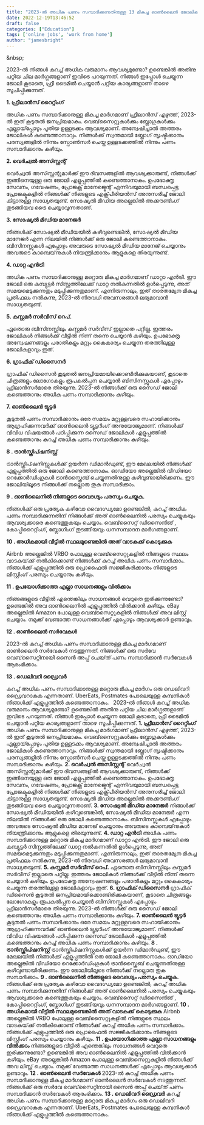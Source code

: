 ```yaml
---
title: "2023-ൽ അധിക പണം സമ്പാദിക്കുന്നതിനുള്ള 13 മികച്ച ഓൺലൈൻ ജോലികൾ"
date: 2022-12-19T13:46:52
draft: false
categories: ["Education"]
tags: ['online jobs', 'work from home']
author: "jamesbright"
---
```


&amp;nbsp;

2023-ൽ നിങ്ങൾ കുറച്ച് അധിക വരുമാനം ആവശ്യമുണ്ടോ? ഉണ്ടെങ്കിൽ അതിനു പറ്റിയ ചില മാർഗ്ഗങ്ങളാണ് ഇവിടെ പറയുന്നത്. നിങ്ങൾ ഇപ്പോൾ ചെയ്യുന്ന ജോലി കൂടാതെ, ഫ്രീ ടൈമിൽ ചെയ്യാൻ പറ്റിയ കാര്യങ്ങളാണ് താഴെ സൂചിപ്പിക്കുന്നത്.

<strong>1. ഫ്രീലാൻസ് റൈറ്റിംഗ്</strong>

അധിക പണം സമ്പാദിക്കാനുള്ള മികച്ച മാർഗമാണ് ഫ്രീലാൻസ് എഴുത്ത്, 2023-ൽ ഇത് കൂടുതൽ ജനപ്രിയമാകും. വെബ്‌സൈറ്റുകൾക്കും ബ്ലോഗുകൾക്കും എല്ലായ്‌പ്പോഴും പുതിയ ഉള്ളടക്കം ആവശ്യമാണ്. അന്വേഷിച്ചാൽ അത്തരം ജോലികൾ കണ്ടെത്താനാവും. നിങ്ങൾക്ക് സ്വന്തമായി ബ്ലോഗ് സൃഷ്ടിക്കാനും പരസ്യങ്ങളിൽ നിന്നും സ്പോൺസർ ചെയ്ത ഉള്ളടക്കത്തിൽ നിന്നും പണം സമ്പാദിക്കാനും കഴിയും.

<strong>2. വെർച്വൽ അസിസ്റ്റന്റ്</strong>

വെർച്വൽ അസിസ്റ്റന്റുമാർക്ക് ഈ ദിവസങ്ങളിൽ ആവശ്യക്കാരുണ്ട്, നിങ്ങൾക്ക് ഇങ്ങിനെയുള്ള ഒരു ജോലി എളുപ്പത്തിൽ കണ്ടെത്താനാകും. ഉപഭോക്തൃ സേവനം, ഗവേഷണം, പ്രോജക്റ്റ് മാനേജ്മെന്റ് എന്നിവയുമായി ബന്ധപ്പെട്ട പ്രോജക്ടുകളിൽ നിങ്ങൾക്ക് നിങ്ങളുടെ എക്സ്പീരിയൻസ് അനുസരിച്ച് ജോലി കിട്ടാനുള്ള സാധ്യതയുണ്ട്. സോഷ്യൽ മീഡിയ അല്ലെങ്കിൽ അക്കൗണ്ടിംഗ് തുടങ്ങിയവ ട്രൈ ചെയ്യാവുന്നതാണ്.

<strong>3. സോഷ്യൽ മീഡിയ മാനേജർ</strong>

നിങ്ങൾക്ക് സോഷ്യൽ മീഡിയയിൽ കഴിവുണ്ടെങ്കിൽ, സോഷ്യൽ മീഡിയ മാനേജർ എന്ന നിലയിൽ നിങ്ങൾക്ക് ഒരു ജോലി കണ്ടെത്താനാകും. ബിസിനസ്സുകൾ എപ്പോഴും അവരുടെ സോഷ്യൽ മീഡിയ മാനേജ് ചെയ്യാനും അവരുടെ കാമ്പെയ്‌നുകൾ നിയന്ത്രിക്കാനും ആളുകളെ തിരയുന്നുണ്ട്.

<strong>4. ഡാറ്റ എൻട്രി</strong>

അധിക പണം സമ്പാദിക്കാനുള്ള മറ്റൊരു മികച്ച മാർഗമാണ് ഡാറ്റാ എൻട്രി. ഈ ജോലി ഒരു കമ്പ്യൂട്ടർ സിസ്റ്റത്തിലേക്ക് ഡാറ്റ നൽകുന്നതിൽ ഉൾപ്പെടുന്നു, അത് സമയമെടുക്കുന്നതും മടുപ്പിക്കുന്നതുമാണ്. എന്നിരുന്നാലും, ഇത് താരതമ്യേന മികച്ച പ്രതിഫലം നൽകുന്നു, 2023-ൽ നിരവധി അവസരങ്ങൾ ലഭ്യമാവാൻ സാധ്യതയുണ്ട്.

<strong>5. കസ്റ്റമർ സർവീസ് റെപ്.</strong>

ഏതൊരു ബിസിനസ്സിലും കസ്റ്റമർ സർവീസ് ഇല്ലാതെ പറ്റില്ല. ഇത്തരം ജോലികൾ നിങ്ങൾക്ക് വീട്ടിൽ നിന്ന് തന്നെ ചെയ്യാൻ കഴിയും. ഉപഭോക്തൃ അന്വേഷണങ്ങളും പരാതികളും മറ്റും കൈകാര്യം ചെയ്യുന്ന തരത്തിലുള്ള ജോലികളാവും ഇത്.

<strong>6. ഗ്രാഫിക് ഡിസൈനർ</strong>

ഗ്രാഫിക് ഡിസൈൻ കൂടുതൽ ജനപ്രിയമായിക്കൊണ്ടിരിക്കുകയാണ്, കൂടാതെ ചിത്രങ്ങളും ലോഗോകളും രൂപകൽപ്പന ചെയ്യാൻ ബിസിനസ്സുകൾ എപ്പോഴും ഫ്രീലാൻസർമാരെ തിരയുന്നു. 2023-ൽ നിങ്ങൾക്ക് ഒരു സൈഡ് ജോലി കണ്ടെത്താനും അധിക പണം സമ്പാദിക്കാനും കഴിയും.

<strong>7. ഓൺലൈൻ ട്യൂട്ടർ</strong>

കൂടുതൽ പണം സമ്പാദിക്കാനും ഒരേ സമയം മറ്റുള്ളവരെ സഹായിക്കാനും ആഗ്രഹിക്കുന്നവർക്ക് ഓൺലൈൻ ട്യൂട്ടറിംഗ് അനുയോജ്യമാണ്. നിങ്ങൾക്ക് വിവിധ വിഷയങ്ങൾ പഠിപ്പിക്കുന്ന സൈഡ് ജോലികൾ എളുപ്പത്തിൽ കണ്ടെത്താനും കുറച്ച് അധിക പണം സമ്പാദിക്കാനും കഴിയും.

<strong>8 . ട്രാൻസ്ക്രിപ്ഷനിസ്റ്റ്</strong>

ട്രാൻസ്ക്രിപ്ഷനിസ്റ്റുകൾക്ക് ഉയർന്ന ഡിമാൻഡുണ്ട്, ഈ മേഖലയിൽ നിങ്ങൾക്ക് എളുപ്പത്തിൽ ഒരു ജോലി കണ്ടെത്താനാകും. ഓഡിയോ അല്ലെങ്കിൽ വീഡിയോ റെക്കോർഡിംഗുകൾ ട്രാൻസ്ക്രൈബ് ചെയ്യുന്നതിനുള്ള കഴിവുണ്ടായിരിക്കണം. ഈ ജോലിയിലൂടെ നിങ്ങൾക്ക് നല്ലൊരു തുക സമ്പാദിക്കാം.

<strong>9 . ഓൺലൈനിൽ നിങ്ങളുടെ വൈദഗ്ദ്യം പരസ്യം ചെയ്യുക.</strong>

നിങ്ങൾക്ക് ഒരു പ്രത്യേക കഴിവോ വൈദഗ്ധ്യമോ ഉണ്ടെങ്കിൽ, കുറച്ച് അധിക പണം സമ്പാദിക്കുന്നതിന് നിങ്ങൾക്ക് അത് ഓൺലൈനിൽ പരസ്യം ചെയ്യുകയും ആവശ്യക്കാരെ കണ്ടെത്തുകയും ചെയ്യാം. വെബ്‌സൈറ്റ് ഡിസൈനിങ് , കോപ്പിറൈറ്റിംഗ്, ബ്ലോഗിംഗ് തുടങ്ങിയവും ധനസമ്പാദന മാർഗങ്ങളാണ്.

<strong>10 . അധികമായി വീട്ടിൽ സ്ഥലമുണ്ടെങ്കിൽ അത് വാടകക്ക് കൊടുക്കുക</strong>

Airbnb അല്ലെങ്കിൽ VRBO പോലുള്ള വെബ്‌സൈറ്റുകളിൽ നിങ്ങളുടെ സ്ഥലം വാടകയ്‌ക്ക് നൽകിക്കൊണ്ട് നിങ്ങൾക്ക് കുറച്ച് അധിക പണം സമ്പാദിക്കാം. നിങ്ങൾക്ക് എളുപ്പത്തിൽ ഒരു പ്രൊഫൈൽ സജ്ജീകരിക്കാനും നിങ്ങളുടെ ലിസ്റ്റിംഗ് പരസ്യം ചെയ്യാനും കഴിയും.

<strong>11 . ഉപയോഗിക്കാത്ത എല്ലാ സാധനങ്ങളും വിൽക്കാം</strong>

നിങ്ങങ്ങളുടെ വീട്ടിൽ എന്തെങ്കിലും സാധനങ്ങൾ വെറുതെ ഇരിക്കുന്നുണ്ടോ? ഉണ്ടെങ്കിൽ അവ ഓൺലൈനിൽ എളുപ്പത്തിൽ വിൽക്കാൻ കഴിയും. eBay അല്ലെങ്കിൽ Amazon പോലുള്ള വെബ്സൈറ്റുകളിൽ നിങ്ങൾക്ക് അവ ലിസ്റ്റ് ചെയ്യാം. നമുക്ക് വേണ്ടാത്ത സാധനങ്ങൾക്ക് എപ്പോഴും ആവശ്യക്കാർ ഉണ്ടാവും.

<strong>12 . ഓൺലൈൻ സർവേകൾ</strong>

2023-ൽ കുറച്ച് അധിക പണം സമ്പാദിക്കാനുള്ള മികച്ച മാർഗമാണ് ഓൺലൈൻ സർവേകൾ നടത്തുന്നത്. നിങ്ങൾക്ക് ഒരു സർവേ വെബ്‌സൈറ്റിനായി സൈൻ അപ്പ് ചെയ്‌ത് പണം സമ്പാദിക്കാൻ സർവേകൾ ആരംഭിക്കാം.

<strong>13 . ഡെലിവറി ഡ്രൈവർ</strong>

കുറച്ച് അധിക പണം സമ്പാദിക്കാനുള്ള മറ്റൊരു മികച്ച മാർഗം ഒരു ഡെലിവറി ഡ്രൈവറാകുക എന്നതാണ്. UberEats, Postmates പോലെയുള്ള കമ്പനികൾ നിങ്ങൾക്ക് എളുപ്പത്തിൽ കണ്ടെത്താനാകും.
&nbsp; 2023-ൽ നിങ്ങൾ കുറച്ച് അധിക വരുമാനം ആവശ്യമുണ്ടോ? ഉണ്ടെങ്കിൽ അതിനു പറ്റിയ ചില മാർഗ്ഗങ്ങളാണ് ഇവിടെ പറയുന്നത്. നിങ്ങൾ ഇപ്പോൾ ചെയ്യുന്ന ജോലി കൂടാതെ, ഫ്രീ ടൈമിൽ ചെയ്യാൻ പറ്റിയ കാര്യങ്ങളാണ് താഴെ സൂചിപ്പിക്കുന്നത്. **1\. ഫ്രീലാൻസ് റൈറ്റിംഗ്** അധിക പണം സമ്പാദിക്കാനുള്ള മികച്ച മാർഗമാണ് ഫ്രീലാൻസ് എഴുത്ത്, 2023-ൽ ഇത് കൂടുതൽ ജനപ്രിയമാകും. വെബ്‌സൈറ്റുകൾക്കും ബ്ലോഗുകൾക്കും എല്ലായ്‌പ്പോഴും പുതിയ ഉള്ളടക്കം ആവശ്യമാണ്. അന്വേഷിച്ചാൽ അത്തരം ജോലികൾ കണ്ടെത്താനാവും. നിങ്ങൾക്ക് സ്വന്തമായി ബ്ലോഗ് സൃഷ്ടിക്കാനും പരസ്യങ്ങളിൽ നിന്നും സ്പോൺസർ ചെയ്ത ഉള്ളടക്കത്തിൽ നിന്നും പണം സമ്പാദിക്കാനും കഴിയും. **2\. വെർച്വൽ അസിസ്റ്റന്റ്** വെർച്വൽ അസിസ്റ്റന്റുമാർക്ക് ഈ ദിവസങ്ങളിൽ ആവശ്യക്കാരുണ്ട്, നിങ്ങൾക്ക് ഇങ്ങിനെയുള്ള ഒരു ജോലി എളുപ്പത്തിൽ കണ്ടെത്താനാകും. ഉപഭോക്തൃ സേവനം, ഗവേഷണം, പ്രോജക്റ്റ് മാനേജ്മെന്റ് എന്നിവയുമായി ബന്ധപ്പെട്ട പ്രോജക്ടുകളിൽ നിങ്ങൾക്ക് നിങ്ങളുടെ എക്സ്പീരിയൻസ് അനുസരിച്ച് ജോലി കിട്ടാനുള്ള സാധ്യതയുണ്ട്. സോഷ്യൽ മീഡിയ അല്ലെങ്കിൽ അക്കൗണ്ടിംഗ് തുടങ്ങിയവ ട്രൈ ചെയ്യാവുന്നതാണ്. **3\. സോഷ്യൽ മീഡിയ മാനേജർ** നിങ്ങൾക്ക് സോഷ്യൽ മീഡിയയിൽ കഴിവുണ്ടെങ്കിൽ, സോഷ്യൽ മീഡിയ മാനേജർ എന്ന നിലയിൽ നിങ്ങൾക്ക് ഒരു ജോലി കണ്ടെത്താനാകും. ബിസിനസ്സുകൾ എപ്പോഴും അവരുടെ സോഷ്യൽ മീഡിയ മാനേജ് ചെയ്യാനും അവരുടെ കാമ്പെയ്‌നുകൾ നിയന്ത്രിക്കാനും ആളുകളെ തിരയുന്നുണ്ട്. **4\. ഡാറ്റ എൻട്രി** അധിക പണം സമ്പാദിക്കാനുള്ള മറ്റൊരു മികച്ച മാർഗമാണ് ഡാറ്റാ എൻട്രി. ഈ ജോലി ഒരു കമ്പ്യൂട്ടർ സിസ്റ്റത്തിലേക്ക് ഡാറ്റ നൽകുന്നതിൽ ഉൾപ്പെടുന്നു, അത് സമയമെടുക്കുന്നതും മടുപ്പിക്കുന്നതുമാണ്. എന്നിരുന്നാലും, ഇത് താരതമ്യേന മികച്ച പ്രതിഫലം നൽകുന്നു, 2023-ൽ നിരവധി അവസരങ്ങൾ ലഭ്യമാവാൻ സാധ്യതയുണ്ട്. **5\. കസ്റ്റമർ സർവീസ് റെപ്.** ഏതൊരു ബിസിനസ്സിലും കസ്റ്റമർ സർവീസ് ഇല്ലാതെ പറ്റില്ല. ഇത്തരം ജോലികൾ നിങ്ങൾക്ക് വീട്ടിൽ നിന്ന് തന്നെ ചെയ്യാൻ കഴിയും. ഉപഭോക്തൃ അന്വേഷണങ്ങളും പരാതികളും മറ്റും കൈകാര്യം ചെയ്യുന്ന തരത്തിലുള്ള ജോലികളാവും ഇത്. **6\. ഗ്രാഫിക് ഡിസൈനർ** ഗ്രാഫിക് ഡിസൈൻ കൂടുതൽ ജനപ്രിയമായിക്കൊണ്ടിരിക്കുകയാണ്, കൂടാതെ ചിത്രങ്ങളും ലോഗോകളും രൂപകൽപ്പന ചെയ്യാൻ ബിസിനസ്സുകൾ എപ്പോഴും ഫ്രീലാൻസർമാരെ തിരയുന്നു. 2023-ൽ നിങ്ങൾക്ക് ഒരു സൈഡ് ജോലി കണ്ടെത്താനും അധിക പണം സമ്പാദിക്കാനും കഴിയും. **7\. ഓൺലൈൻ ട്യൂട്ടർ** കൂടുതൽ പണം സമ്പാദിക്കാനും ഒരേ സമയം മറ്റുള്ളവരെ സഹായിക്കാനും ആഗ്രഹിക്കുന്നവർക്ക് ഓൺലൈൻ ട്യൂട്ടറിംഗ് അനുയോജ്യമാണ്. നിങ്ങൾക്ക് വിവിധ വിഷയങ്ങൾ പഠിപ്പിക്കുന്ന സൈഡ് ജോലികൾ എളുപ്പത്തിൽ കണ്ടെത്താനും കുറച്ച് അധിക പണം സമ്പാദിക്കാനും കഴിയും. **8 . ട്രാൻസ്ക്രിപ്ഷനിസ്റ്റ്** ട്രാൻസ്ക്രിപ്ഷനിസ്റ്റുകൾക്ക് ഉയർന്ന ഡിമാൻഡുണ്ട്, ഈ മേഖലയിൽ നിങ്ങൾക്ക് എളുപ്പത്തിൽ ഒരു ജോലി കണ്ടെത്താനാകും. ഓഡിയോ അല്ലെങ്കിൽ വീഡിയോ റെക്കോർഡിംഗുകൾ ട്രാൻസ്ക്രൈബ് ചെയ്യുന്നതിനുള്ള കഴിവുണ്ടായിരിക്കണം. ഈ ജോലിയിലൂടെ നിങ്ങൾക്ക് നല്ലൊരു തുക സമ്പാദിക്കാം. **9 . ഓൺലൈനിൽ നിങ്ങളുടെ വൈദഗ്ദ്യം പരസ്യം ചെയ്യുക.** നിങ്ങൾക്ക് ഒരു പ്രത്യേക കഴിവോ വൈദഗ്ധ്യമോ ഉണ്ടെങ്കിൽ, കുറച്ച് അധിക പണം സമ്പാദിക്കുന്നതിന് നിങ്ങൾക്ക് അത് ഓൺലൈനിൽ പരസ്യം ചെയ്യുകയും ആവശ്യക്കാരെ കണ്ടെത്തുകയും ചെയ്യാം. വെബ്‌സൈറ്റ് ഡിസൈനിങ് , കോപ്പിറൈറ്റിംഗ്, ബ്ലോഗിംഗ് തുടങ്ങിയവും ധനസമ്പാദന മാർഗങ്ങളാണ്. **10 . അധികമായി വീട്ടിൽ സ്ഥലമുണ്ടെങ്കിൽ അത് വാടകക്ക് കൊടുക്കുക** Airbnb അല്ലെങ്കിൽ VRBO പോലുള്ള വെബ്‌സൈറ്റുകളിൽ നിങ്ങളുടെ സ്ഥലം വാടകയ്‌ക്ക് നൽകിക്കൊണ്ട് നിങ്ങൾക്ക് കുറച്ച് അധിക പണം സമ്പാദിക്കാം. നിങ്ങൾക്ക് എളുപ്പത്തിൽ ഒരു പ്രൊഫൈൽ സജ്ജീകരിക്കാനും നിങ്ങളുടെ ലിസ്റ്റിംഗ് പരസ്യം ചെയ്യാനും കഴിയും. **11 . ഉപയോഗിക്കാത്ത എല്ലാ സാധനങ്ങളും വിൽക്കാം** നിങ്ങങ്ങളുടെ വീട്ടിൽ എന്തെങ്കിലും സാധനങ്ങൾ വെറുതെ ഇരിക്കുന്നുണ്ടോ? ഉണ്ടെങ്കിൽ അവ ഓൺലൈനിൽ എളുപ്പത്തിൽ വിൽക്കാൻ കഴിയും. eBay അല്ലെങ്കിൽ Amazon പോലുള്ള വെബ്സൈറ്റുകളിൽ നിങ്ങൾക്ക് അവ ലിസ്റ്റ് ചെയ്യാം. നമുക്ക് വേണ്ടാത്ത സാധനങ്ങൾക്ക് എപ്പോഴും ആവശ്യക്കാർ ഉണ്ടാവും. **12 . ഓൺലൈൻ സർവേകൾ** 2023-ൽ കുറച്ച് അധിക പണം സമ്പാദിക്കാനുള്ള മികച്ച മാർഗമാണ് ഓൺലൈൻ സർവേകൾ നടത്തുന്നത്. നിങ്ങൾക്ക് ഒരു സർവേ വെബ്‌സൈറ്റിനായി സൈൻ അപ്പ് ചെയ്‌ത് പണം സമ്പാദിക്കാൻ സർവേകൾ ആരംഭിക്കാം. **13 . ഡെലിവറി ഡ്രൈവർ** കുറച്ച് അധിക പണം സമ്പാദിക്കാനുള്ള മറ്റൊരു മികച്ച മാർഗം ഒരു ഡെലിവറി ഡ്രൈവറാകുക എന്നതാണ്. UberEats, Postmates പോലെയുള്ള കമ്പനികൾ നിങ്ങൾക്ക് എളുപ്പത്തിൽ കണ്ടെത്താനാകും.
